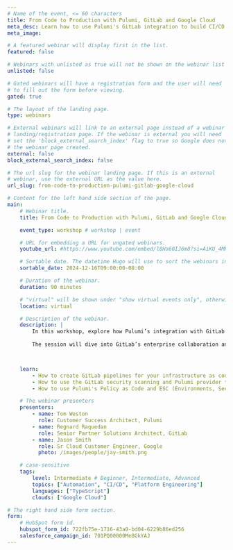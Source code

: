 ```yaml
---
# Name of the event, <= 60 characters
title: From Code to Production with Pulumi, GitLab and Google Cloud
meta_desc: Learn how to use Pulumi's GitLab integration to build CI/CD pipelines, empowering teams to deliver software safely, reproducibly, and faster.
meta_image:

# A featured webinar will display first in the list.
featured: false

# Webinars with unlisted as true will not be shown on the webinar list
unlisted: false

# Gated webinars will have a registration form and the user will need
# to fill out the form before viewing.
gated: true

# The layout of the landing page.
type: webinars

# External webinars will link to an external page instead of a webinar
# landing/registration page. If the webinar is external you will need
# set the 'block_external_search_index' flag to true so Google does not index
# the webinar page created.
external: false
block_external_search_index: false

# The url slug for the webinar landing page. If this is an external
# webinar, use the external URL as the value here.
url_slug: from-code-to-production-pulumi-gitlab-google-cloud

# Content for the left hand side section of the page.
main:
    # Webinar title.
    title: From Code to Production with Pulumi, GitLab and Google Cloud

    event_type: workshop # workshop | event

    # URL for embedding a URL for ungated webinars.
    youtube_url: #https://www.youtube.com/embed/l8Ha60IJ6m8?si=AiKU_4MK3w3aAE_l?rel=0

    # Sortable date. The datetime Hugo will use to sort the webinars in date order.
    sortable_date: 2024-12-16T09:00:00-08:00

    # Duration of the webinar.
    duration: 90 minutes

    # "virtual" will be shown under "show virtual events only", otherwise shown as City, State (seattle, wa)
    location: virtual

    # Description of the webinar.
    description: |
        In this workshop, explore how Pulumi’s integration with GitLab empowers teams to create robust CI/CD pipelines for managing cloud infrastructure on Google Cloud. You’ll learn to leverage Pulumi’s declarative Infrastructure as Code (IaC) for provisioning and scaling resources, along with GitLab's DevSecOps platform..
        
        The session will dive into GitLab’s enterprise collaboration and CI/CD pipelines, including automated security checks for infrastructure. Attendees will gain hands-on experience with secrets management and automated deployments, using ESC secrets for enhanced security. By the end, you’ll be equipped to streamline infrastructure and application delivery across teams, reducing complexity and risk while maximizing flexibility and control.



    learn:
        - How to create GitLab pipelines for your infrastructure as code on Google Cloud (GCP).
        - How to use the GitLab security scanning and Pulumi provider to manage your GitLab resources.
        - How to use Pulumi's Policy as Code and ESC (Environments, Secrets, and Config) to improve your organization's security posture.

    # The webinar presenters
    presenters:
        - name: Tom Weston
          role: Customer Success Architect, Pulumi
        - name: Regnard Raquedan
          role: Senior Partner Solutions Architect, GitLab
        - name: Jason Smith
          role: Sr Cloud Customer Engineer, Google
          photo: /images/people/jay-smith.png

    # case-sensitive
    tags:
        level: Intermediate # Beginner, Intermediate, Advanced
        topics: ["Automation", "CI/CD", "Platform Engineering"]
        languages: ["TypeScript"]
        clouds: ["Google Cloud"]

# The right hand side form section.
form:
    # HubSpot form id.
    hubspot_form_id: 722fb75e-1716-43a0-bd04-6229b86ed256
    salesforce_campaign_id: 701PQ00000Me8GkYAJ
---
```

